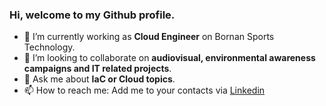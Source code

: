 ### Hi, welcome to my Github profile.

- 🌱 I’m currently working as **Cloud Engineer** on Bornan Sports Technology.
- 👯 I’m looking to collaborate on **audiovisual, environmental awareness campaigns and IT related projects**.
- 💬 Ask me about **IaC or Cloud topics**.
- 📫 How to reach me: Add me to your contacts via [Linkedin](https://www.linkedin.com/in/morenovf/)	

